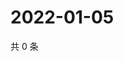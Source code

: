 # 2022-01-05

共 0 条

<!-- BEGIN WEIBO -->
<!-- 最后更新时间 Wed Jan 05 2022 15:14:34 GMT+0800 (China Standard Time) -->

<!-- END WEIBO -->
